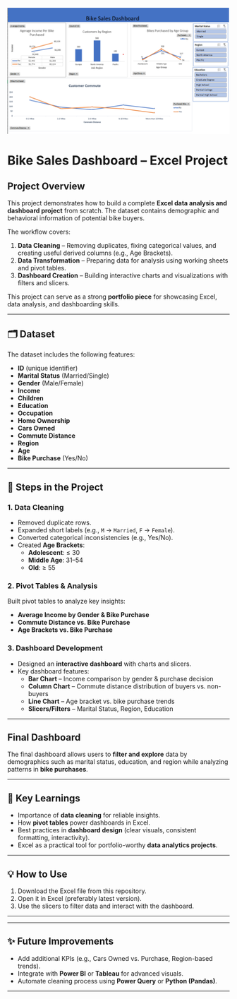 ![Dashboard Preview](dashboard.png)

# Bike Sales Dashboard – Excel Project  

## Project Overview  
This project demonstrates how to build a complete **Excel data analysis and dashboard project** from scratch. The dataset contains demographic and behavioral information of potential bike buyers.  

The workflow covers:  
1. **Data Cleaning** – Removing duplicates, fixing categorical values, and creating useful derived columns (e.g., Age Brackets).  
2. **Data Transformation** – Preparing data for analysis using working sheets and pivot tables.  
3. **Dashboard Creation** – Building interactive charts and visualizations with filters and slicers.  

This project can serve as a strong **portfolio piece** for showcasing Excel, data analysis, and dashboarding skills.  

---

## 🗂 Dataset  
The dataset includes the following features:  
- **ID** (unique identifier)  
- **Marital Status** (Married/Single)  
- **Gender** (Male/Female)  
- **Income**  
- **Children**  
- **Education**  
- **Occupation**  
- **Home Ownership**  
- **Cars Owned**  
- **Commute Distance**  
- **Region**  
- **Age**  
- **Bike Purchase** (Yes/No)  

---

## 🔧 Steps in the Project  

### 1. Data Cleaning  
- Removed duplicate rows.  
- Expanded short labels (e.g., `M` → `Married`, `F` → `Female`).  
- Converted categorical inconsistencies (e.g., Yes/No).  
- Created **Age Brackets**:  
  - **Adolescent**: ≤ 30  
  - **Middle Age**: 31–54  
  - **Old**: ≥ 55  

### 2. Pivot Tables & Analysis  
Built pivot tables to analyze key insights:  
- **Average Income by Gender & Bike Purchase**  
- **Commute Distance vs. Bike Purchase**  
- **Age Brackets vs. Bike Purchase**  

### 3. Dashboard Development  
- Designed an **interactive dashboard** with charts and slicers.  
- Key dashboard features:  
  - **Bar Chart** – Income comparison by gender & purchase decision  
  - **Column Chart** – Commute distance distribution of buyers vs. non-buyers  
  - **Line Chart** – Age bracket vs. bike purchase trends  
  - **Slicers/Filters** – Marital Status, Region, Education  

---

## Final Dashboard  
The final dashboard allows users to **filter and explore** data by demographics such as marital status, education, and region while analyzing patterns in **bike purchases**.  

---

## 🚀 Key Learnings  
- Importance of **data cleaning** for reliable insights.  
- How **pivot tables** power dashboards in Excel.  
- Best practices in **dashboard design** (clear visuals, consistent formatting, interactivity).  
- Excel as a practical tool for portfolio-worthy **data analytics projects**.  

---

## 💡 How to Use  
1. Download the Excel file from this repository.  
2. Open it in Excel (preferably latest version).  
3. Use the slicers to filter data and interact with the dashboard.  

---

---

## ✨ Future Improvements  
- Add additional KPIs (e.g., Cars Owned vs. Purchase, Region-based trends).  
- Integrate with **Power BI** or **Tableau** for advanced visuals.  
- Automate cleaning process using **Power Query** or **Python (Pandas)**.  

--- 
 

